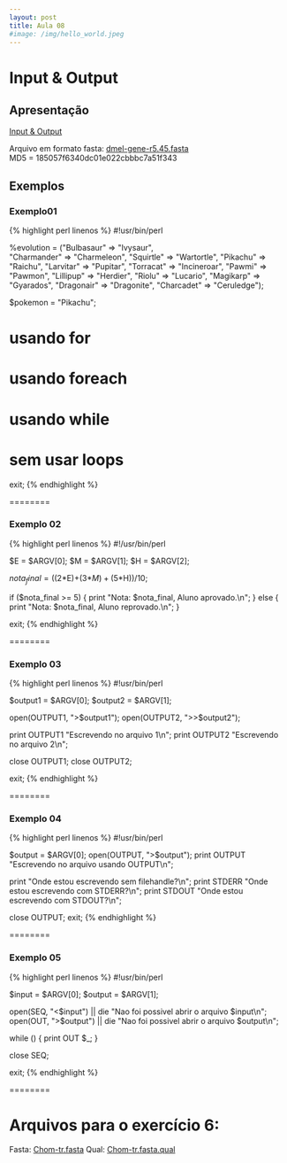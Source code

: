 ```yaml
---
layout: post
title: Aula 08
#image: /img/hello_world.jpeg
---
```

# Input & Output 

## Apresentação
[Input & Output](/introprog2024/pdf/aula08.pdf)

Arquivo em formato fasta: [dmel-gene-r5.45.fasta](/introprog2021/files/dmel-gene-r5.45.fasta)  
MD5 = 185057f6340dc01e022cbbbc7a51f343



## Exemplos

### Exemplo01 

{% highlight perl linenos %}
#!usr/bin/perl

%evolution = ("Bulbasaur"  => "Ivysaur",            
              "Charmander" => "Charmeleon", 
              "Squirtle"   => "Wartortle",
              "Pikachu"    => "Raichu",
              "Larvitar"   => "Pupitar",
              "Torracat"   => "Incineroar",
              "Pawmi"      => "Pawmon",
              "Lillipup"   => "Herdier",
              "Riolu"      => "Lucario",
              "Magikarp"   => "Gyarados",
              "Dragonair"  => "Dragonite", 
              "Charcadet"  => "Ceruledge");

$pokemon = "Pikachu";

# usando for


# usando foreach 


# usando while


# sem usar loops


exit;
{% endhighlight %}

========

### Exemplo 02

{% highlight perl linenos %} 
#!/usr/bin/perl

$E = $ARGV[0]; 
$M = $ARGV[1];
$H = $ARGV[2];

$nota_final = ((2*$E)+(3*$M)+(5*$H))/10;

if ($nota_final >= 5) {
   print "Nota: $nota_final, Aluno aprovado.\n";
} else {
   print "Nota: $nota_final, Aluno reprovado.\n";
}

exit; 
{% endhighlight %}

========

### Exemplo 03

{% highlight perl linenos %}
#!usr/bin/perl

$output1 = $ARGV[0];
$output2 = $ARGV[1];

open(OUTPUT1, ">$output1");
open(OUTPUT2, ">>$output2");

print OUTPUT1 "Escrevendo no arquivo 1\n";
print OUTPUT2 "Escrevendo no arquivo 2\n";

close OUTPUT1; 
close OUTPUT2; 

exit;
{% endhighlight %}

========

### Exemplo 04

{% highlight perl linenos %}
#!usr/bin/perl

$output = $ARGV[0];
open(OUTPUT, ">$output");
print OUTPUT "Escrevendo no arquivo usando OUTPUT\n";

print "Onde estou escrevendo sem filehandle?\n";
print STDERR "Onde estou escrevendo com STDERR?\n";
print STDOUT "Onde estou escrevendo com STDOUT?\n";

close OUTPUT; 
exit;
{% endhighlight %}

========

### Exemplo 05

{% highlight perl linenos %}
#!usr/bin/perl

$input  = $ARGV[0];
$output = $ARGV[1];

open(SEQ, "<$input")  || die "Nao foi possivel abrir o arquivo $input\n";
open(OUT, ">$output") || die "Nao foi possivel abrir o arquivo $output\n";

while (<SEQ>) {
   print OUT $_; 
}

close SEQ;

exit;
{% endhighlight %}

========

# Arquivos para o exercício 6:

Fasta: [Chom-tr.fasta](/introprog2021/files/Chom-tr.fasta)
Qual:  [Chom-tr.fasta.qual](/introprog2021/files/Chom-tr.fasta.qual)
